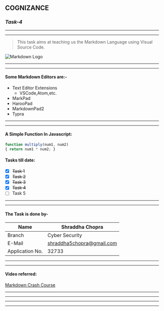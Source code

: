 <!-- Headings -->
<!-- Strong -->
## **COGNIZANCE**
<!-- Italics -->
### *Task-4*

<!-- Horizontal Rule -->
___
___

<!-- blockquote -->
> This task aims at teaching us the Markdown Language using Visual Source Code.

<!-- Images -->
![Markdown Logo](http://markdown-here.com/img/icon256.png)

<!-- Horizontal Rule -->
___
___


#### Some Markdown Editors are:-
<!-- UL -->
* Text Editor Extensions
  * VSCode,Atom,etc.
* MarkPad
* HarooPad
* MarkdownPad2
* Typra   

<!-- Horizontal Rule -->
___
___


#### A Simple Function In Javascript:
<!-- GitHub Markdown -->
<!-- Code Blocks -->
```javascript
function multiply(num1, num2)
{ return num1 * num2; } 
```

#### Tasks till date:

<!-- Task Lists -->
<!-- Strikethrough -->
* [x] ~~Task 1~~
* [x] ~~Task 2~~
* [x] ~~Task 3~~
* [x] ~~Task 4~~
* [ ] Task 5

<!-- Horizontal Rule -->
___
___

#### The Task is done by-
<!-- Tables -->
| Name | Shraddha Chopra |
| -----| ----------------|
| Branch| Cyber Security |
| E-Mail | shraddha5chopra@gmail.com|
| Application No. | 32733|

<!-- Horizontal Rule -->
___
___


#### Video referred:
<!-- Links -->
[Markdown Crash Course](http://youtu.be/HUBNt18RFbo)
<!-- Horizontal Rule -->
___
___
<!-- Horizontal Rule -->
___
___

